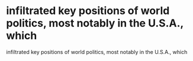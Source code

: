 # infiltrated key positions of world politics, most notably in the U.S.A., which

infiltrated key positions of world politics, most notably in the U.S.A., which